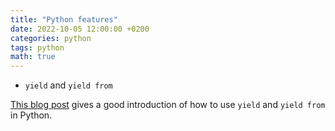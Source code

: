 ```yaml
---
title: "Python features"
date: 2022-10-05 12:00:00 +0200
categories: python
tags: python
math: true
---
```


- `yield` and `yield from`

[This blog post](http://simeonvisser.com/posts/python-3-using-yield-from-in-generators-part-1.html) gives a good introduction of how to use `yield` and `yield from` in Python.







